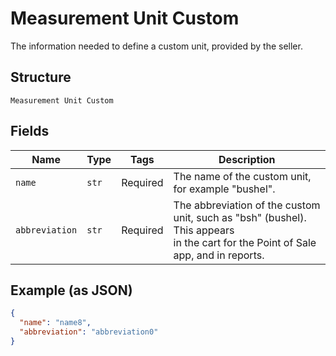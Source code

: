 
# Measurement Unit Custom

The information needed to define a custom unit, provided by the seller.

## Structure

`Measurement Unit Custom`

## Fields

| Name | Type | Tags | Description |
|  --- | --- | --- | --- |
| `name` | `str` | Required | The name of the custom unit, for example "bushel". |
| `abbreviation` | `str` | Required | The abbreviation of the custom unit, such as "bsh" (bushel). This appears<br>in the cart for the Point of Sale app, and in reports. |

## Example (as JSON)

```json
{
  "name": "name8",
  "abbreviation": "abbreviation0"
}
```

